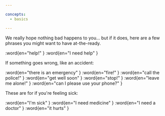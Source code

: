 ```yaml
---

concepts:
  - basics

---
```


We really hope nothing bad happens to you... but if it does, here are a few phrases you might want to have at-the-ready.

:word{en="help!" }
:word{en="I need help" }

If something goes wrong, like an accident:

:word{en="there is an emergency" }
:word{en="fire!" }
:word{en="call the police!" }
:word{en="get well soon" }
:word{en="stop!" }
:word{en="leave me alone!" }
:word{en="can I please use your phone?" }

These are for if you're feeling sick:

:word{en="I'm sick" }
:word{en="I need medicine" }
:word{en="I need a doctor" }
:word{en="it hurts" }
